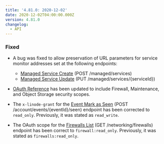 ```yaml
---
title: '4.81.0: 2020-12-02'
date: 2020-12-02T04:00:00.000Z
version: 4.81.0
changelog:
  - API
---
```


### Fixed

- A bug was fixed to allow preservation of URL parameters for service monitor addresses set at the following endpoints:

  - [Managed Service Create](/docs/api/managed/#managed-service-create) (POST /managed/services)
  - [Managed Service Update](/docs/api/managed/#managed-service-update) (PUT /managed/services/{serviceId})

- [OAuth Reference](/docs/api/#oauth-reference) has been updated to include Firewall, Maintenance, and Object Storage security scopes.

- The `x-linode-grant` for the [Event Mark as Seen](/docs/api/account/#event-mark-as-seen) (POST /account/events/{eventId}/seen) endpoint has been corrected to `read_only`. Previously, it was stated as `read_write`.

- The OAuth scope for the [Firewalls List](/docs/api/networking/#firewalls-list) (GET /networking/firewalls) endpoint has been correct to `firewall:read_only`. Previously, it was stated as `firewalls:read_only`.
